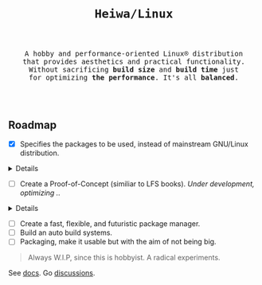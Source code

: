 # <p align="center">`Heiwa/Linux`</p>
<pre><p align="center"><samp>
A hobby and performance-oriented Linux® distribution
that provides aesthetics and practical functionality.
Without sacrificing <b>build size</b> and <b>build time</b> just
for optimizing <b>the performance</b>. It's all <b>balanced</b>.
</samp></p></pre>

<br>

## Roadmap <img alt="" align="right" src="https://badges.pufler.dev/visits/heiwalinux/heiwa?style=flat-square&label=&color=000000&logo=GitHub&logoColor=white&labelColor=373e4d"/>
- [x] Specifies the packages to be used, instead of mainstream GNU/Linux distribution.

<details>
<summary>Details</summary>

<br>

> |  ?  | Kernel and Userspace                               | Packages           | Extended Description           |
> |:---:|----------------------------------------------------|:------------------:|--------------------------------|
> |  ✓  | Low-level Standard Libraries and Toolchain         | Clang/LLVM         | Clean, Fast, and Modern.       |
> |  ✓  | C Dynamic Memory Allocator                         | Microsoft mimalloc | Excellent performance.         |
> |  ✓  | Linux Kernel Patchset                              | Xanmod (CacULE)    | Optimized performance.         |
> |  ✓  | C Runtime Library                                  | musl               | Clean, but not fast as Glibc.  |
> |  ✓  | Build System Tools                                 | GNU                | Most packages depend.          |
> |  ✓  | Native Language Support                            | Gettext-tiny       | Stub of bloated GNU Gettext.   |
> |  ✓  | Secure Socket Layer Library                        | OpenSSL            | Full-featured and Robust.      |
> |  ✓  | Curses (terminal control) Library                  | NetBSD Curses      | Smaller than GNU Ncurses.      |
> |  ✓  | Command Line Interpreter or Shell                  | GNU Bash           | Best implementation.           |
> |  ✓  | Line-editing and History-capabilities Library      | GNU Readline       | Best implementation.           |
> |  ✓  | Deflate or Inflate Algorithm Compression Library   | Zlib-ng            | Next generation.               |
> |  ✓  | Unified Interface for Querying Installed Libraries | Pkgconf            | No circular dependencies.      |
> |  ✓  | Gzip Data Compressor and Decompressor              | Pigz               | Parallel threads support.      |
> |  ✓  | Most Userspace Utility Programs                    | Toybox             | No circular dependencies.      |
> |     | Init and Process Supervision                       | Finit              | F for fast. Fast init.         |
> |  ✓  | Default Text-editor                                | GNU Nano           | I don't use *Vim. :stuck_out_tongue_winking_eye: |

</details>

- [ ] Create a Proof-of-Concept (similiar to LFS books). *Under development, optimizing ..*

<details>
<summary>Details</summary>

<br>

> |  ?  | Stage                                                                                | Status            | Optimized more for         |
> |:---:|--------------------------------------------------------------------------------------|:-----------------:|----------------------------|
> |  ✓  | 1. [Preparation](./docs/poc/1-Preparation.md)                                        | Finished          | -                          |
> |  ✓  | 2. [Stage-0 Clang/LLVM (ft. GNU) Cross-Toolchain](./docs/poc/2-Stage0_Clang_LLVM.md) | Finished          | Build Size and Build Time. |
> |  ✓  | 3. [Stage-1 Clang/LLVM Toolchain](./docs/poc/3-Stage1_Clang_LLVM.md)                 | Finished          | Build Size and Build Time. |
> |     | 4. [Final System](./docs/poc/4-Final_System.md)                                      | Under development | Faster Performance.        |
> |     | 5. [System Configuration](./docs/poc/5-System_Configuration.md)                      | Pending           | -                          |

</details>

- [ ] Create a fast, flexible, and futuristic package manager.
- [ ] Build an auto build systems.
- [ ] Packaging, make it usable but with the aim of not being big.
> Always W.I.P, since this is hobbyist. A radical experiments.

See [docs](./docs). Go [discussions](https://github.com/heiwalinux/heiwa/discussions).
